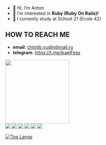 - 👋 Hi, I’m Anton
- 👀 I’m interested in **Ruby (Ruby On Rails)!**
- 🌱 I currently study at School 21 (Ecole 42)

## HOW TO REACH ME
- **email**: chtotib.yudin@mail.ru
- **telegram**: https://t.me/ikaelFess


<img align='center' src='https://media.giphy.com/media/bcKmIWkUMCjVm/giphy.gif' width='200"'> </br>
<img src="https://img.shields.io/badge/-Ruby-710bd2?style=for-the-badge&logo=Ruby&logoColor=red"/>
<img src="https://img.shields.io/badge/-C-649bd2?style=for-the-badge&logo=C&logoColor=white"/>
<img src="https://img.shields.io/badge/-C++-00599d?style=for-the-badge&logo=CPLUSPLUS&logoColor=white"/>
<img src="https://img.shields.io/badge/-DOCKER-119fdb?style=for-the-badge&logo=DOCKER&logoColor=white"/>
<img src="https://img.shields.io/badge/-HTML-brown?style=for-the-badge&logo=HTML">
<img src="https://img.shields.io/badge/-CSS-blue?style=for-the-badge&logo=CSS">

[![Top Langs](https://github-readme-stats.vercel.app/api/top-langs/?username=ikael21&theme=buefy&border_radius=16)](https://github.com/anuraghazra/github-readme-stats)

<!---
ikael21/ikael21 is a ✨ special ✨ repository because its `README.md` (this file) appears on your GitHub profile.
You can click the Preview link to take a look at your changes.
--->
